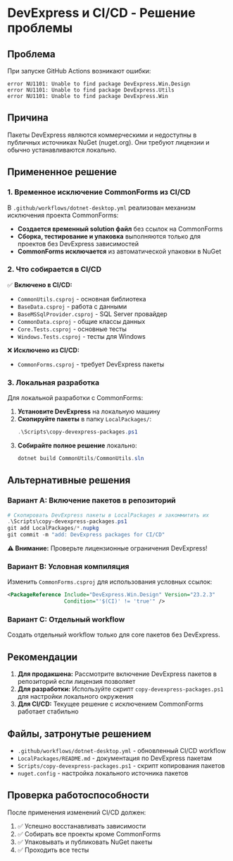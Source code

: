 # DevExpress и CI/CD - Решение проблемы

## Проблема
При запуске GitHub Actions возникают ошибки:
```
error NU1101: Unable to find package DevExpress.Win.Design
error NU1101: Unable to find package DevExpress.Utils
error NU1101: Unable to find package DevExpress.Win
```

## Причина
Пакеты DevExpress являются коммерческими и недоступны в публичных источниках NuGet (nuget.org). Они требуют лицензии и обычно устанавливаются локально.

## Примененное решение

### 1. Временное исключение CommonForms из CI/CD

В `.github/workflows/dotnet-desktop.yml` реализован механизм исключения проекта CommonForms:

- **Создается временный solution файл** без ссылок на CommonForms
- **Сборка, тестирование и упаковка** выполняются только для проектов без DevExpress зависимостей
- **CommonForms исключается** из автоматической упаковки в NuGet

### 2. Что собирается в CI/CD

✅ **Включено в CI/CD:**
- `CommonUtils.csproj` - основная библиотека
- `BaseData.csproj` - работа с данными
- `BaseMSSqlProvider.csproj` - SQL Server провайдер
- `CommonData.csproj` - общие классы данных
- `Core.Tests.csproj` - основные тесты
- `Windows.Tests.csproj` - тесты для Windows

❌ **Исключено из CI/CD:**
- `CommonForms.csproj` - требует DevExpress пакеты

### 3. Локальная разработка

Для локальной разработки с CommonForms:

1. **Установите DevExpress** на локальную машину
2. **Скопируйте пакеты** в папку `LocalPackages/`:
   ```powershell
   .\Scripts\copy-devexpress-packages.ps1
   ```
3. **Собирайте полное решение** локально:
   ```powershell
   dotnet build CommonUtils/CommonUtils.sln
   ```

## Альтернативные решения

### Вариант A: Включение пакетов в репозиторий
```powershell
# Скопировать DevExpress пакеты в LocalPackages и закоммитить их
.\Scripts\copy-devexpress-packages.ps1
git add LocalPackages/*.nupkg
git commit -m "add: DevExpress packages for CI/CD"
```

**⚠️ Внимание:** Проверьте лицензионные ограничения DevExpress!

### Вариант B: Условная компиляция
Изменить `CommonForms.csproj` для использования условных ссылок:

```xml
<PackageReference Include="DevExpress.Win.Design" Version="23.2.3"
                  Condition="'$(CI)' != 'true'" />
```

### Вариант C: Отдельный workflow
Создать отдельный workflow только для core пакетов без DevExpress.

## Рекомендации

1. **Для продакшена:** Рассмотрите включение DevExpress пакетов в репозиторий если лицензия позволяет
2. **Для разработки:** Используйте скрипт `copy-devexpress-packages.ps1` для настройки локального окружения
3. **Для CI/CD:** Текущее решение с исключением CommonForms работает стабильно

## Файлы, затронутые решением

- `.github/workflows/dotnet-desktop.yml` - обновленный CI/CD workflow
- `LocalPackages/README.md` - документация по DevExpress пакетам
- `Scripts/copy-devexpress-packages.ps1` - скрипт копирования пакетов
- `nuget.config` - настройка локального источника пакетов

## Проверка работоспособности

После применения изменений CI/CD должен:
1. ✅ Успешно восстанавливать зависимости
2. ✅ Собирать все проекты кроме CommonForms
3. ✅ Упаковывать и публиковать NuGet пакеты
4. ✅ Проходить все тесты
